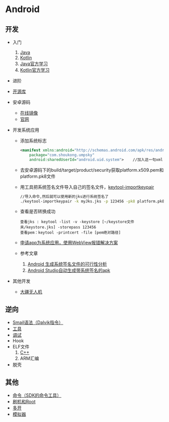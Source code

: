 # Android

## 开发

+ 入门
  1. [Java](../Java.md)
  2. [Kotlin](../Kotlin.md)
  3. [Java官方学习](https://www.oracle.com/technetwork/cn/java/newtojava-100451-zhs.html)
  4. [Kotlin官方学习](https://www.kotlincn.net/docs/reference/)

+ 进阶

+ [开源库](AndroidOpenSource.md)

+ 安卓源码
  - [在线镜像](http://androidxref.com/9.0.0_r3/xref/)
  - [官网](https://github.com/aosp-mirror)
  
+ 开发系统应用

  - 添加系统标志

    ```xml
    <manifest xmlns:android="http://schemas.android.com/apk/res/android"
        package="com.shoukong.umpsky"
        android:sharedUserId="android.uid.system">    //加入这一句xml
    ```

  - 去安卓源码下的build/target/product/security获取platform.x509.pem和platform.pk8文件

  - 用工具把系统签名文件导入自己的签名文件，[keytool-importkeypair](https://github.com/getfatday/keytool-importkeypair)

    ```sh
    //导入命令,然后就可以使用新的jks进行系统签名了
    ./keytool-importkeypair -k myJks.jks -p 123456 -pk8 platform.pk8 -cert platform.x509.pem -alias MySign
    ```

  - 查看是否转换成功

    ```
    查看jks : keytool -list -v -keystore [~/keystore文件夹/keystore.jks] -storepass 123456
    查看pem：keytool -printcert -file [pem绝对路径] 
    ```

  - [申请app为系统应用，使用WebView报错解决方案](https://blog.csdn.net/wxj280306451/article/details/106522384)

  - 参考文章
  
    1. [Android 生成系统签名文件的可行性分析](https://www.jianshu.com/p/12f27d292ffd)
    2. [Android Studio自动生成带系统签名的apk](https://blog.csdn.net/cxq234843654/article/details/51557025)
  
+ 其他开发

  + [大疆无人机](大疆SDK（安卓版）.md)

## 逆向

+ [Smail语法（Dalvik指令）](AndroidSmail.md)
+ [工具](AndroidDecompileTool.md)
+ [调试](AndroidDebug.md)
+ Hook
+ ELF文件
  1. [C++](../C++.md)
  2. ARM汇编
+ 脱壳

## 其他

+ [命令（SDK的命令工具）](AndroidCommand.md)
+ [刷机和Root](AndroidBrushRoot.md)
+ [多开](AndroidMultiboxing.md)
+ [模拟器](AndroidSimulator.md)